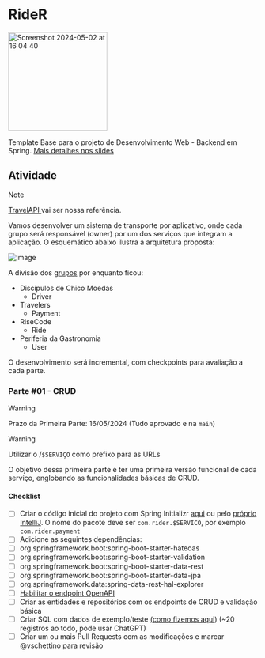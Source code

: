 # RideR
<img width="200" alt="Screenshot 2024-05-02 at 16 04 40" src="https://github.com/vinicius-schettino/rider-spring-service/assets/7289698/3db54b3b-914f-4e85-90c6-252ab0499296">



Template Base para o projeto de Desenvolvimento Web - Backend em Spring. [Mais detalhes nos slides](https://docs.google.com/presentation/d/1qGXsu2uaL51Oo81beAYPUmmJt8OP3z4A8cipoDWGXVg/edit?usp=sharing)

## Atividade

> [!NOTE]
> [TravelAPI ](https://github.com/vinicius-schettino/travel-api)vai ser nossa referência.

Vamos desenvolver um sistema de transporte por aplicativo, onde cada grupo será responsável (owner) por um dos serviços que integram a aplicação. O esquemático abaixo ilustra a arquitetura proposta:

![image](https://github.com/vinicius-schettino/rider-spring-service/assets/7289698/c904fe40-ae2b-4c83-ab42-3de08cc4c725)

A divisão dos [grupos](https://github.com/orgs/vinicius-schettino/teams) por enquanto ficou:

- Discípulos de Chico Moedas
    - Driver
- Travelers
  - Payment
- RiseCode
  - Ride
- Periferia da Gastronomia
  - User

O desenvolvimento será incremental, com checkpoints para avaliação a cada parte. 


### Parte #01 - CRUD

> [!WARNING]
> Prazo da Primeira Parte: 16/05/2024 (Tudo aprovado e na `main`)

> [!WARNING]
> Utilizar o /`$SERVIÇO` como prefixo para as URLs

O objetivo dessa primeira parte é ter uma primeira versão funcional de cada serviço, englobando as funcionalidades básicas de CRUD.


#### Checklist
- [ ] Criar o código inicial do projeto com Spring Initializr [aqui](https://start.spring.io/) ou pelo [próprio IntelliJ](https://www.jetbrains.com/help/idea/spring-initializr-project-wizard.html#step-1-basic-project-configuration). O nome do pacote deve ser `com.rider.$SERVICO`, por exemplo `com.rider.payment`
- [ ]  Adicione as seguintes dependências:
  - [ ] org.springframework.boot:spring-boot-starter-hateoas
  - [ ] org.springframework.boot:spring-boot-starter-validation
  - [ ] org.springframework.boot:spring-boot-starter-data-rest
  - [ ] org.springframework.boot:spring-boot-starter-data-jpa
  - [ ] org.springframework.data:spring-data-rest-hal-explorer
- [ ] [Habilitar o endpoint OpenAPI](https://www.baeldung.com/spring-rest-openapi-documentation)
- [ ] Criar as entidades e repositórios com os endpoints de CRUD e validação básica
- [ ] Criar SQL com dados de exemplo/teste [(como fizemos aqui](https://github.com/vinicius-schettino/travel-api/blob/main/src/main/resources/data.sql)) (~20 registros ao todo, pode usar ChatGPT) 
- [ ] Criar um ou mais Pull Requests com as modificações e marcar @vschettino para revisão

